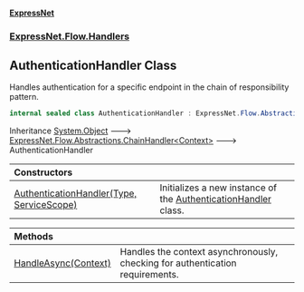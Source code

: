 #### [ExpressNet](ExpressNet.md 'ExpressNet')
### [ExpressNet.Flow.Handlers](ExpressNet.Flow.Handlers.md 'ExpressNet.Flow.Handlers')

## AuthenticationHandler Class

Handles authentication for a specific endpoint in the chain of responsibility pattern.

```csharp
internal sealed class AuthenticationHandler : ExpressNet.Flow.Abstractions.ChainHandler<ExpressNet.Ctx.Context>
```

Inheritance [System.Object](https://docs.microsoft.com/en-us/dotnet/api/System.Object 'System.Object') &#129106; [ExpressNet.Flow.Abstractions.ChainHandler&lt;](ExpressNet.Flow.Abstractions.ChainHandler_Context_.md 'ExpressNet.Flow.Abstractions.ChainHandler<Context>')[Context](ExpressNet.Ctx.Context.md 'ExpressNet.Ctx.Context')[&gt;](ExpressNet.Flow.Abstractions.ChainHandler_Context_.md 'ExpressNet.Flow.Abstractions.ChainHandler<Context>') &#129106; AuthenticationHandler

| Constructors | |
| :--- | :--- |
| [AuthenticationHandler(Type, ServiceScope)](ExpressNet.Flow.Handlers.AuthenticationHandler.AuthenticationHandler(System.Type,ExpressNet.Di.ServiceScope).md 'ExpressNet.Flow.Handlers.AuthenticationHandler.AuthenticationHandler(System.Type, ExpressNet.Di.ServiceScope)') | Initializes a new instance of the [AuthenticationHandler](ExpressNet.Flow.Handlers.AuthenticationHandler.md 'ExpressNet.Flow.Handlers.AuthenticationHandler') class. |

| Methods | |
| :--- | :--- |
| [HandleAsync(Context)](ExpressNet.Flow.Handlers.AuthenticationHandler.HandleAsync(ExpressNet.Ctx.Context).md 'ExpressNet.Flow.Handlers.AuthenticationHandler.HandleAsync(ExpressNet.Ctx.Context)') | Handles the context asynchronously, checking for authentication requirements. |
